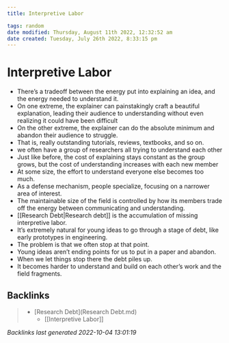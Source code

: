 ```yaml
---
title: Interpretive Labor

tags: random
date modified: Thursday, August 11th 2022, 12:32:52 am
date created: Tuesday, July 26th 2022, 8:33:15 pm
---
```


# Interpretive Labor
- There’s a tradeoff between the energy put into explaining an idea, and the energy needed to understand it.
- On one extreme, the explainer can painstakingly craft a beautiful explanation, leading their audience to understanding without even realizing it could have been difficult
- On the other extreme, the explainer can do the absolute minimum and abandon their audience to struggle.
- That is, really outstanding tutorials, reviews, textbooks, and so on.
- we often have a group of researchers all trying to understand each other
- Just like before, the cost of explaining stays constant as the group grows, but the cost of understanding increases with each new member
- At some size, the effort to understand everyone else becomes too much.
- As a defense mechanism, people specialize, focusing on a narrower area of interest.
- The maintainable size of the field is controlled by how its members trade off the energy between communicating and understanding.
- [[Research Debt|Research debt]] is the accumulation of missing interpretive labor.
- It’s extremely natural for young ideas to go through a stage of debt, like early prototypes in engineering.
- The problem is that we often stop at that point.
- Young ideas aren’t ending points for us to put in a paper and abandon.
- When we let things stop there the debt piles up.
- It becomes harder to understand and build on each other’s work and the field fragments.

## Backlinks

> - [Research Debt](Research Debt.md)
>   - [[Interpretive Labor]]

_Backlinks last generated 2022-10-04 13:01:19_
